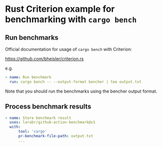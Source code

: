 # Rust Criterion example for benchmarking with `cargo bench`

## Run benchmarks

Official documentation for usage of `cargo bench` with Criterion:

https://github.com/bheisler/criterion.rs

e.g.

```yaml
- name: Run benchmark
  run: cargo bench -- --output-format bencher | tee output.txt
```

Note that you should run the benchmarks using the bencher output format.


## Process benchmark results

```yaml
- name: Store benchmark result
  uses: larabr/github-action-benchmark@v1
  with:
      tool: 'cargo'
      pr-benchmark-file-path: output.txt
      ...
```

